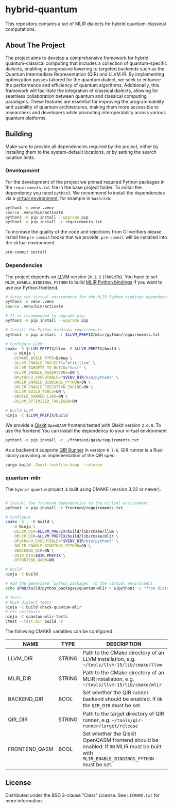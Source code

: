 # hybrid-quantum

This repository contains a set of MLIR dialects for hybrid quantum-classical computations.

## About The Project

The project aims to develop a comprehensive framework for hybrid quantum-classical computing that includes a collection of quantum-specific dialects, enabling a progressive lowering to targeted backends such as the Quantum Intermediate Representation (QIR) and LLVM IR. By implementing optimization passes tailored for the quantum dialect, we seek to enhance the performance and efficiency of quantum algorithms. Additionally, this framework will facilitate the integration of classical dialects, allowing for seamless collaboration between quantum and classical computing paradigms. These features are essential for improving the programmability and usability of quantum architectures, making them more accessible to researchers and developers while promoting interoperability across various quantum platforms.

## Building

Make sure to provide all dependencies required by the project, either by installing them to the system-default locations, or by setting the search location hints.

### Development

For the development of the project we pinned required Python packages in the `requirements.txt` file in the base project folder.
To install the dependency you need `python3`.
We recommend to install the dependencies via a [virtual environment](https://packaging.python.org/en/latest/guides/installing-using-pip-and-virtual-environments/), for example in `bash/zsh`:

```sh
python3 -m venv .venv
source .venv/bin/activate
python3 -m pip install --upgrade pip
python3 -m pip install -r requirements.txt
```

To increase the quality of the code and rejections from CI verifiers please install the `pre-commit` hooks that we provide.
`pre-commit` will be installed into the virtual environment.
```sh
pre-commit install
```

### Dependencies

The project depends on [LLVM](https://github.com/llvm/llvm-project) version `20.1.5` (`7b09d7b`).
You have to set `MLIR_ENABLE_BINDINGS_PYTHON` to build [MLIR Python bindings](https://github.com/llvm/llvm-project/blob/main/mlir/docs/Bindings/Python.md) if you want to use our Python frontend.

```sh
# Setup the virtual environment for the MLIR Python bindings dependencies
python3 -m venv .venv
source .venv/bin/activate

# It is recommended to upgrade pip:
python3 -m pip install --upgrade pip

# Install the Python bindings requirements
python3 -m pip install -r $LLVM_PREFIX/mlir/python/requirements.txt

# Configure LLVM
cmake -S $LLVM_PREFIX/llvm -B $LLVM_PREFIX/build \
   -G Ninja \
   -DCMAKE_BUILD_TYPE=Debug \
   -DLLVM_ENABLE_PROJECTS="mlir;llvm" \
   -DLLVM_TARGETS_TO_BUILD="host" \
   -DLLVM_ENABLE_ASSERTIONS=ON \
   -DPython3_EXECUTABLE="$VENV_DIR/bin/python3" \
   -DMLIR_ENABLE_BINDINGS_PYTHON=ON \
   -DMLIR_ENABLE_EXECUTION_ENGINE=ON \
   -DLLVM_BUILD_TOOLS=ON \
   -DBUILD_SHARED_LIBS=ON \
   -DLLVM_OPTIMIZED_TABLEGEN=ON

# Build LLVM
ninja -C $LLVM_PREFIX/build
```

We provide a [Qiskit](https://www.ibm.com/quantum/ecosystem) `OpenQASM` frontend tested with Qiskit version `2.0.0`.
To use the frontend You can install the dependency to your virtual environment
```sh
python3 -m pip install -r ./frontend/qasm/requirements.txt
```

As a backend it supports [QIR Runner](https://github.com/qir-alliance/qir-runner) in version `0.7.6`.
QIR runner is a Rust library providing an implementation of the QIR spec.

```sh
cargo build -Znext-lockfile-bump --release
```

### quantum-mlir

The `hybrid-quantum` project is built using CMAKE (version 3.22 or newer).

```sh

# Install the frontend dependencies to the virtual environment
python3 -m pip install -r frontend/requirements.txt

# Configure
cmake -S . -B build \
   -G Ninja \
   -DLLVM_DIR=$LLVM_PREFIX/build/lib/cmake/llvm \
   -DMLIR_DIR=$LLVM_PREFIX/build/lib/cmake/mlir \
   -DPython3_EXECUTABLE="$VENV_DIR/bin/python3" \
   -DMLIR_ENABLE_BINDINGS_PYTHON=ON \
   -DBACKEND_QIR=ON \
   -DQIR_DIR=$QIR_PREFIX \
   -DFRONTEND_QASM=ON

# Build
ninja -C build

# Add the generated `python_packages` to the virtual environment
echo $PWD/build/python_packages/quantum-mlir > $(python3 -c "from distutils.sysconfig import get_python_lib; print(get_python_lib())")/qir-python-bindings.pth

# Tests
# MLIR dialect tests
ninja -C build check-quantum-mlir
# C++ unittests
ninja -C quantum-mlir-tests
ctest --test-dir build -V
```

The following CMAKE variables can be configured:

| NAME | TYPE | DESCRIPTION |
| --- | --- | --- |
| LLVM_DIR  | STRING  | Path to the CMake directory of an LLVM installation, e.g. `~/tools/llvm-15/lib/cmake/llvm` |
| MLIR_DIR  | STRING  | Path to the CMake directory of an MLIR installation, e.g. `~/tools/llvm-15/lib/cmake/mlir` |
| BACKEND_QIR | BOOL | Set whether the QIR runner backend should be enabled. If `ON` the `QIR_DIR` must be set. |
| QIR_DIR | STRING  | Path to the target directory of QIR runner, e.g. `~/tools/qir-runner/target/release` |
| FRONTEND_QASM | BOOL | Set whether the Qiskit OpenQASM frontend should be enabled. If `ON` MLIR must be built with `MLIR_ENABLE_BINDINGS_PYTHON` must be set. |

## License

Distributed under the BSD 3-clause "Clear" License. See `LICENSE.txt` for more information.
